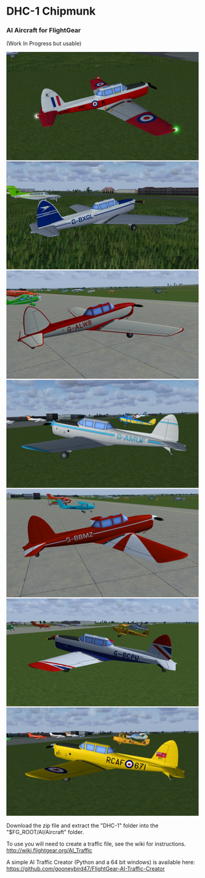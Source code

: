 # DHC-1 Chipmunk
### AI Aircraft for FlightGear
(Work In Progress but usable)


![chippy-1](screenshots/chippy-1.jpg)
![G-BXGL](screenshots/G-BXGL.jpg)
![G-ALWB](screenshots/G-ALWB.jpg)
![G-AMUF](screenshots/G-AMUF.jpg)
![G-BBMZ](screenshots/G-BBMZ.jpg)
![G-BCPU](screenshots/G-BCPU.jpg)
![G-BXGL](screenshots/RCAF-G-BNZC.jpg)

Download the zip file and extract the "DHC-1" folder into the "$FG_ROOT/AI/Aircraft" folder.

To use you will need to create a traffic file, see the wiki for instructions.
 http://wiki.flightgear.org/AI_Traffic

A simple AI Traffic Creator (Python and a 64 bit windows) is available here: 
https://github.com/gooneybird47/FlightGear-AI-Traffic-Creator